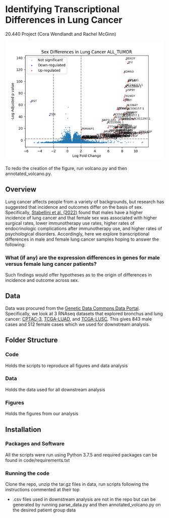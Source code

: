 # Identifying Transcriptional Differences in Lung Cancer
20.440 Project (Cora Wendlandt and Rachel McGinn)

![Annotated Volcano Plot](https://github.com/CoraWendlandt/SexTranscriptionLungCancer/blob/1541ead6476bc6acc0a0e08a3057660619181cd5/figures/ALL_TUMOR_annotated_volcano.png)

To redo the creation of the figure, run volcano.py and then annotated_volcano.py.
## Overview
Lung cancer affects people from a variety of backgrounds, but research has suggested that incidence and outcomes differ on the basis of sex. Specifically, [Stabellini et al. (2022)](https://www.ncbi.nlm.nih.gov/pmc/articles/PMC8983352/) found that males have a higher incidence of lung cancer and that female sex was associated with higher surgical rates, lower immunotherapy use rates, higher rates of endocrinologic complications after immunotherapy use, and higher rates of psychological disorders. Accordingly, here we explore transcriptional differences in male and female lung cancer samples hoping to answer the following:
### What (if any) are the expression differences in genes for male versus female lung cancer patients?
Such findings would offer hypotheses as to the origin of differences in incidence and outcome across sex.

## Data
Data was procured from the [Genetic Data Commons Data Portal](https://portal.gdc.cancer.gov/). Specifically, we look at 3 RNAseq datasets that explored bronchus and lung cancer: [CPTAC-3](https://portal.gdc.cancer.gov/projects/CPTAC-3), [TCGA-LUAD](https://portal.gdc.cancer.gov/projects/TCGA-LUAD), and [TCGA-LUSC](https://portal.gdc.cancer.gov/projects/TCGA-LUSC). This gives 843 male cases and 512 female cases which we used for downstream analysis.

## Folder Structure
### Code
Holds the scripts to reproduce all figures and data analysis
### Data
Holds the data used for all downstream analysis
### Figures
Holds the figures from our analysis

## Installation
### Packages and Software
All the scripts were run using Python 3.7.5 and required packages can be found in code/requirements.txt
### Running the code
Clone the repo, unzip the tar.gz files in data, run scripts following the instructions commented at their top
* .csv files used in downstream analysis are not in the repo but can be generated by running parse_data.py and then annotated_volcano.py on the desired patient group data
